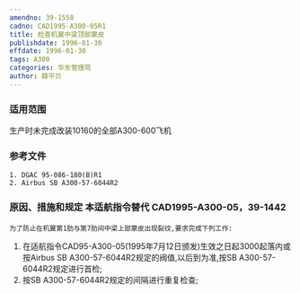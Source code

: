 ```yaml
---
amendno: 39-1558  
cadno: CAD1995-A300-05R1  
title: 检查机翼中梁顶部蒙皮  
publishdate: 1996-01-30  
effdate: 1996-01-30  
tags: A300  
categories: 华东管理局  
author: 薛平贝  
---
```

  
### 适用范围  
生产时未完成改装10160的全部A300-600飞机  
  
<!--more-->  
### 参考文件  
    1. DGAC 95-086-180(B)R1  
    2. Airbus SB A300-57-6044R2  
  
### 原因、措施和规定 本适航指令替代 CAD1995-A300-05，39-1442  
    为了防止在机翼第1肋与第7肋间中梁上部蒙皮出现裂纹,要求完成下列工作:  
1. 在适航指令CAD95-A300-05(1995年7月12日颁发)生效之日起3000起落内或按Airbus SB A300-57-6044R2规定的阀值,以后到为准,按SB A300-57-6044R2规定进行首检;  
2. 按SB A300-57-6044R2规定的间隔进行重复检查;  
